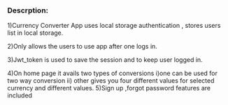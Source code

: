 ### Descrption:

1)Currency Converter App uses local storage authentication ,
stores users list in local storage.

2)Only allows the users to use app after one logs in.

3)Jwt_token is used to save the session and to keep user logged in.

4)On home page it avails two types of conversions
i)one can be used for two way conversion
ii) other gives you four different values for selected currency and
different values.
5)Sign up ,forgot password features are included
